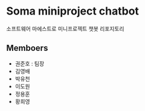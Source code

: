 # Soma miniproject chatbot
소프트웨어 마에스트로 미니프로젝트 챗봇 리포지토리

## Memboers
- 권준호 : 팀장
- 김영배
- 박유천
- 이도원
- 정용훈
- 황희영
